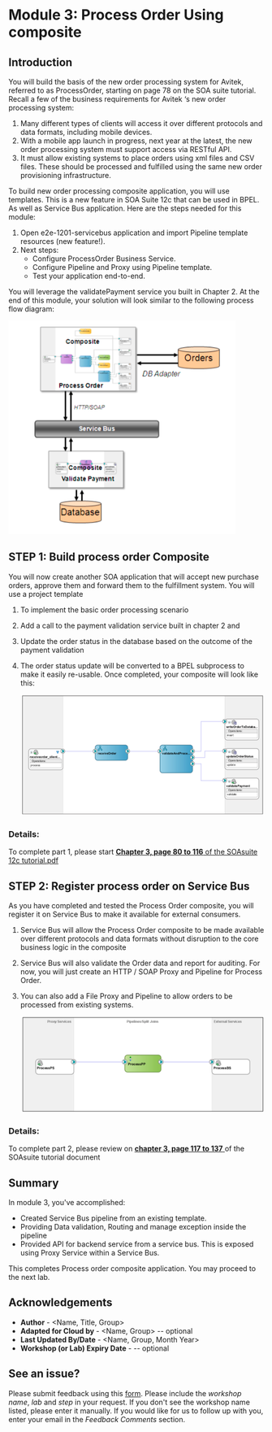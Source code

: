 # Module 3: Process Order Using composite

## Introduction
You will build the basis of the new order processing system for Avitek, referred to as ProcessOrder, starting on page 78 on the SOA suite tutorial.
Recall a few of the business requirements for Avitek ‘s new order processing system:
1. Many different types of clients will access it over different protocols and data formats, including mobile devices.
2. With a mobile app launch in progress, next year at the latest, the new order processing system must support access via RESTful API.
3. It must allow existing systems to place orders using xml files and CSV files. These should be processed and fulfilled using the same new order provisioning infrastructure.

To build new order processing composite application, you will use templates. This is a new feature in SOA Suite 12c that can be used in BPEL. As well as Service Bus application. Here are the steps needed for this module:
1. Open e2e-1201-servicebus application and import Pipeline template resources (new feature!).
2. Next steps:
   - Configure ProcessOrder Business Service.
   - Configure Pipeline and Proxy using Pipeline template.
   - Test your application end-to-end.

You will leverage the validatePayment service you built in Chapter 2.
At the end of this module, your solution will look similar to the following process flow diagram:

![](images/3/Module3-SOA.png)


## **STEP 1**: Build process order Composite
You will now create another SOA application that will accept new purchase orders, approve them and forward them to the fulfillment system. You will use a project template 

1. To implement the basic order processing scenario
2. Add a call to the payment validation service built in chapter 2 and 
3. Update the order status in the database based on the outcome of the payment validation
4. The order status update will be converted to a BPEL subprocess to make it easily re-usable. Once completed, your composite will look like this:

    ![](images/3/ProcessOrderComposite.png)

### Details: ###
To complete part 1, please start <ins>**Chapter 3, page 80 to 116** of the SOAsuite 12c tutorial.pdf </ins>

## **STEP 2**: Register process order on Service Bus 
As you have completed and tested the Process Order composite, you will register it on Service Bus to make it available for external consumers. 
1. Service Bus will allow the Process Order composite to be made available over different protocols and data formats without disruption to the core business logic in the composite
2. Service Bus will also validate the Order data and report for auditing. For now, you will just create an HTTP / SOAP Proxy and Pipeline for Process Order. 
3. You can also add a File Proxy and Pipeline to allow orders to be processed from existing systems.


    ![](images/3/ProxyService.png)

### Details: ###
To complete part 2, please review on <ins> **chapter 3, page 117 to 137** </ins> of the SOAsuite tutorial document

## **Summary**
In module 3, you've accomplished:
- Created Service Bus pipeline from an existing template.
- Providing Data validation, Routing and manage exception inside the pipeline
- Provided API for backend service from a service bus. This is exposed using Proxy Service within a Service Bus.
  

This completes Process order composite application. You may proceed to the next lab.

 <!-- [Click here to navigate to Module 4](4-add-new-channel-for-ordering.md) -->

## Acknowledgements
* **Author** - <Name, Title, Group>
* **Adapted for Cloud by** -  <Name, Group> -- optional
* **Last Updated By/Date** - <Name, Group, Month Year>
* **Workshop (or Lab) Expiry Date** - <Month Year> -- optional

## See an issue?
Please submit feedback using this [form](https://apexapps.oracle.com/pls/apex/f?p=133:1:::::P1_FEEDBACK:1). Please include the *workshop name*, *lab* and *step* in your request.  If you don't see the workshop name listed, please enter it manually. If you would like for us to follow up with you, enter your email in the *Feedback Comments* section.